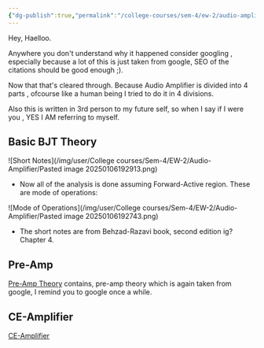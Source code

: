 ```yaml
---
{"dg-publish":true,"permalink":"/college-courses/sem-4/ew-2/audio-amplifier/introduction/"}
---
```



Hey, Haelloo.

Anywhere you don't understand why it happened consider googling , especially because a lot of this is just taken from google, SEO of the citations should be good enough ;).

Now that that's cleared through. Because Audio Amplifier is divided into 4 parts , ofcourse like a human being I tried to do it in 4 divisions.

Also this is written in 3rd person to my future self, so when I say if I were you , YES I AM referring to myself.

## Basic BJT Theory




![Short Notes](/img/user/College courses/Sem-4/EW-2/Audio-Amplifier/Pasted image 20250106192913.png)

- Now all of the analysis is done assuming Forward-Active region. These are mode of operations:

![Mode of Operations](/img/user/College courses/Sem-4/EW-2/Audio-Amplifier/Pasted image 20250106192743.png)

- The short notes are from Behzad-Razavi book, second edition ig? Chapter 4.
## Pre-Amp

[Pre-Amp Theory](Pre-Amp%20Theory.md) contains, pre-amp theory which is again taken from google, I remind you to google once a while.


## CE-Amplifier

[CE-Amplifier](CE-Amplifier.md)

